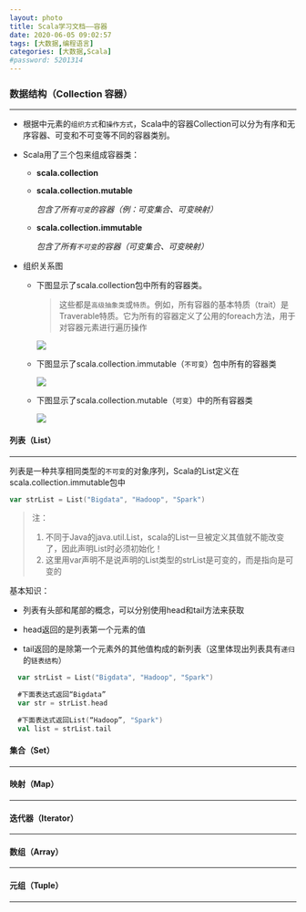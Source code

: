 ```yaml
---
layout: photo
title: Scala学习文档——容器
date: 2020-06-05 09:02:57
tags: [大数据,编程语言]
categories: [大数据,Scala]
#password: 5201314
---
```

### 数据结构（Collection 容器）

---

- 根据中元素的`组织方式`和`操作方式`，Scala中的容器Collection可以分为有序和无序容器、可变和不可变等不同的容器类别。

- Scala用了三个包来组成容器类：

  - **scala.collection**

  - **scala.collection.mutable**

    *包含了所有`可变`的容器（例：可变集合、可变映射）*

  - **scala.collection.immutable**

    *包含了所有`不可变`的容器（可变集合、可变映射）*

- 组织关系图

  - 下图显示了scala.collection包中所有的容器类。

    > 这些都是`高级抽象类`或`特质`。例如，所有容器的基本特质（trait）是Traverable特质。它为所有的容器定义了公用的foreach方法，用于对容器元素进行遍历操作

    ![](https://github.com/CharlieTao/CharlieTao.github.source/blob/master/BigData/Scala/Scala%E5%AE%B9%E5%99%A8/scala.colleection.png?raw=true )
    

  - 下图显示了scala.collection.immutable（`不可变`）包中所有的容器类

    ![](https://github.com/CharlieTao/CharlieTao.github.source/blob/master/BigData/Scala/Scala%E5%AE%B9%E5%99%A8/scala.collection.immutable.png?raw=true)

    

  - 下图显示了scala.collection.mutable（`可变`）中的所有容器类

    ![](https://github.com/CharlieTao/CharlieTao.github.source/blob/master/BigData/Scala/Scala%E5%AE%B9%E5%99%A8/scala.collection.mutable.png?raw=true)

    

#### 列表（List）

---

列表是一种共享相同类型的`不可变`的对象序列，Scala的List定义在scala.collection.immutable包中

```scala
var strList = List("Bigdata", "Hadoop", "Spark")
```

> 注：
>
> 1. 不同于Java的java.util.List，scala的List一旦被定义其值就不能改变了，因此声明List时必须初始化！
> 2. 这里用var声明不是说声明的List类型的strList是可变的，而是指向是可变的

基本知识：

- 列表有头部和尾部的概念，可以分别使用head和tail方法来获取

- head返回的是列表第一个元素的值

- tail返回的是除第一个元素外的其他值构成的新列表（这里体现出列表具有`递归`的`链表结构`）

```scala
  var strList = List("Bigdata", "Hadoop", "Spark")
  
  #下面表达式返回“Bigdata”
  var str = strList.head
  
  #下面表达式返回List(“Hadoop”, "Spark")
  val list = strList.tail
```

  

#### 集合（Set）

---

#### 映射（Map）

---

#### 迭代器（Iterator）

---

#### 数组（Array）

---

#### 元组（Tuple）

---


